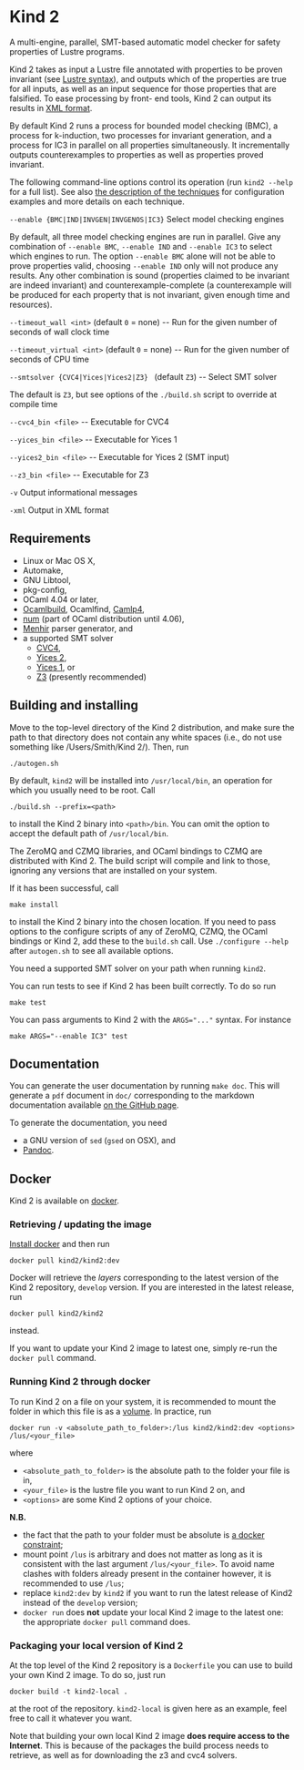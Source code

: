 # Kind 2

A multi-engine, parallel, SMT-based automatic model checker for safety properties of Lustre programs.

Kind 2 takes as input a Lustre file annotated with properties to be proven
invariant (see [Lustre syntax](./2_input/1_lustre.md#lustre-input)), and
outputs which of the properties are true for all inputs, as well as an input
sequence for those properties that are falsified. To ease processing by front-
end tools, Kind 2 can output its results in [XML format](./3_output/2_xml.md#xml-output).

By default Kind 2 runs a process for bounded model checking (BMC), a process
for k-induction, two processes for invariant generation, and a process for IC3
in parallel on all properties simultaneously. It incrementally outputs
counterexamples to properties as well as properties proved invariant.

The following command-line options control its operation (run `kind2 --help` for a full list). See also [the description of the techniques](./1_techniques/1_techniques.md#techniques) for configuration examples and more details on each technique.

`--enable {BMC|IND|INVGEN|INVGENOS|IC3}` Select model checking engines
   
By default, all three model checking engines are run in parallel. Give any combination of `--enable BMC`, `--enable IND` and `--enable IC3` to select which engines to run. The option `--enable BMC` alone will not be able to prove properties valid, choosing `--enable IND` only will not produce any results. Any other combination is sound (properties claimed to be invariant are indeed invariant) and counterexample-complete (a counterexample will be produced for each property that is not invariant, given enough time and resources).

`--timeout_wall <int>` (default `0` = none) -- Run for the given number of seconds of wall clock time

`--timeout_virtual <int>` (default `0` = none) -- Run for the given number of seconds of CPU time
 
`--smtsolver {CVC4|Yices|Yices2|Z3} ` (default `Z3`) -- Select SMT solver

The default is `Z3`, but see options of the `./build.sh` script to override at compile time
  
`--cvc4_bin <file>` -- Executable for CVC4

`--yices_bin <file>` -- Executable for Yices 1

`--yices2_bin <file>` -- Executable for Yices 2 (SMT input)

`--z3_bin <file>` -- Executable for Z3

`-v` Output informational messages

`-xml` Output in XML format


## Requirements

- Linux or Mac OS X,
- Automake,
- GNU Libtool,
- pkg-config,
- OCaml 4.04 or later,
- [Ocamlbuild](https://github.com/ocaml/ocamlbuild), Ocamlfind, [Camlp4](https://github.com/ocaml/camlp4),
- [num](https://github.com/ocaml/num) (part of OCaml distribution until 4.06),
- [Menhir](http://gallium.inria.fr/~fpottier/menhir/) parser generator, and
- a supported SMT solver
    - [CVC4](http://cvc4.cs.stanford.edu/),
    - [Yices 2](http://yices.csl.sri.com/),
    - [Yices 1](http://yices.csl.sri.com/old/download-yices1-full.shtml), or
    - [Z3](https://github.com/Z3Prover/z3) (presently recommended)

## Building and installing

Move to the top-level directory of the Kind 2 distribution, and make sure the path to that directory does not contain any white spaces (i.e., do not use something like /Users/Smith/Kind 2/). Then, run

    ./autogen.sh

By default, `kind2` will be installed into `/usr/local/bin`, an operation for which you usually need to be root. Call 

    ./build.sh --prefix=<path>
    
to install the Kind 2 binary into `<path>/bin`. You can omit the option to accept the default path of `/usr/local/bin`. 

The ZeroMQ and CZMQ libraries, and OCaml bindings to CZMQ are distributed with Kind 2. The build script will compile and link to those, ignoring any versions that are installed on your system. 

If it has been successful, call 

    make install

to install the Kind 2 binary into the chosen location. If you need to pass options to the configure scripts of any of ZeroMQ, CZMQ, the OCaml bindings or Kind 2, add these to the `build.sh` call. Use `./configure --help` after `autogen.sh` to see all available options.

You need a supported SMT solver on your path when running `kind2`.

You can run tests to see if Kind 2 has been built correctly. To do so run

    make test

You can pass arguments to Kind 2 with the `ARGS="..."` syntax. For instance

    make ARGS="--enable IC3" test


## Documentation

You can generate the user documentation by running `make doc`. This will generate a `pdf` document in `doc/` corresponding to the markdown documentation
available [on the GitHub page](https://github.com/kind2-mc/kind2/blob/develop/doc/usr/content/Home.md#kind-2).

To generate the documentation, you need

* a GNU version of `sed` (`gsed` on OSX), and
* [Pandoc](http://pandoc.org/).



## Docker

Kind 2 is available on [docker](https://hub.docker.com/r/kind2/kind2/).

### Retrieving / updating the image

[Install docker](https://www.docker.com/products/docker) and then run

```
docker pull kind2/kind2:dev
```

Docker will retrieve the *layers* corresponding to the latest version of the
Kind 2 repository, `develop` version. If you are interested in the latest
release, run

```
docker pull kind2/kind2
```

instead.

If you want to update your Kind 2 image to latest one, simply re-run the
`docker pull` command.

### Running Kind 2 through docker

To run Kind 2 on a file on your system, it is recommended to mount the folder in which this file is as a [volume](https://docs.docker.com/engine/tutorials/dockervolumes/#/mount-a-host-directory-as-a-data-volume).
In practice, run

```
docker run -v <absolute_path_to_folder>:/lus kind2/kind2:dev <options> /lus/<your_file>
```

where

- `<absolute_path_to_folder>` is the absolute path to the folder your file is
  in,
- `<your_file>` is the lustre file you want to run Kind 2 on, and
- `<options>` are some Kind 2 options of your choice.

**N.B.**

- the fact that the path to your folder must be absolute is [a docker constraint](https://docs.docker.com/engine/tutorials/dockervolumes/#/mount-a-host-directory-as-a-data-volume);
- mount point `/lus` is arbitrary and does not matter as long as it is
  consistent with the last argument `/lus/<your_file>`. To avoid name clashes
  with folders already present in the container however, it is recommended to
  use `/lus`;
- replace `kind2:dev` by `kind2` if you want to run the latest release of Kind2
  instead of the `develop` version;
- `docker run` does **not** update your local Kind 2 image to the latest one:
  the appropriate `docker pull` command does.

### Packaging your local version of Kind 2

At the top level of the Kind 2 repository is a `Dockerfile` you can use to
build your own Kind 2 image. To do so, just run

```
docker build -t kind2-local .
```

at the root of the repository. `kind2-local` is given here as an example, feel
free to call it whatever you want.

Note that building your own local Kind 2 image **does require access to the
Internet**. This is because of the packages the build process needs to
retrieve, as well as for downloading the z3 and cvc4 solvers.

